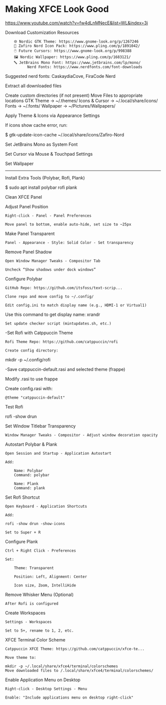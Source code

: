 # Making XFCE Look Good
https://www.youtube.com/watch?v=fw4dLnMNecE&list=WL&index=3i

Download Customization Resources 

        🌐 Nordic GTK Theme: https://www.gnome-look.org/p/1267246
        🎨 Zafiro Nord Icon Pack: https://www.pling.com/p/1891042/
        🖱️ Future Cursors: https://www.gnome-look.org/p/998388
        🖼️ Nordic Wallpaper: https://www.pling.com/p/1683121/
        🔤 JetBrains Mono Font: https://www.jetbrains.com/lp/mono/
              Nerd Fonts: https://www.nerdfonts.com/font-downloads

Suggested nerd fonts: CaskaydiaCove, FiraCode Nerd

Extract all downloaded files 

Create custom directories (if not present)
Move Files to appropriate locations
    GTK Theme → ~/.themes/
    Icons & Cursor → ~/.local/share/icons/
    Fonts → ~/.fonts/
    Wallpaper → ~/Pictures/Wallpapers/

Apply Theme & Icons via Appearance Settings

If icons show cache error, run:

  $ gtk-update-icon-cache ~/.local/share/icons/Zafiro-Nord

Set JetBrains Mono as System Font

Set Cursor via Mouse & Touchpad Settings

Set Wallpaper
_______________________________________________________

Install Extra Tools (Polybar, Rofi, Plank)

  $ sudo apt install polybar rofi plank

Clean XFCE Panel

Adjust Panel Position

    Right-click - Panel - Panel Preferences

    Move panel to bottom, enable auto-hide, set size to ~25px

Make Panel Transparent

    Panel - Appearance - Style: Solid Color - Set transparency

Remove Panel Shadow

    Open Window Manager Tweaks - Compositor Tab

    Uncheck “Show shadows under dock windows”

Configure Polybar

    GitHub Repo: https://github.com/itsfoss/text-scrip... 

    Clone repo and move config to ~/.config/

    Edit config.ini to match display name (e.g., HDMI-1 or Virtual1)

   Use this command to get display name: xrandr

    Set update checker script (mintupdates.sh, etc.)

-Set Rofi with Catppuccin Theme

    Rofi Theme Repo: https://github.com/catppuccin/rofi

    Create config directory:

mkdir -p ~/.config/rofi

-Save catppuccin-default.rasi and selected theme (frappe)

Modify .rasi to use frappe

Create config.rasi with:

    @theme "catppuccin-default"

Test Rofi

rofi -show drun

Set Window Titlebar Transparency

    Window Manager Tweaks - Compositor - Adjust window decoration opacity

Autostart Polybar & Plank

    Open Session and Startup - Application Autostart

    Add:

        Name: Polybar
        Command: polybar

        Name: Plank
        Command: plank

Set Rofi Shortcut

    Open Keyboard - Application Shortcuts

    Add:

    rofi -show drun -show-icons

    Set to Super + R

Configure Plank

    Ctrl + Right Click - Preferences

    Set:

        Theme: Transparent

        Position: Left, Alignment: Center

        Icon size, Zoom, IntelliHide

Remove Whisker Menu (Optional)

    After Rofi is configured

Create Workspaces

    Settings - Workspaces

    Set to 5+, rename to 1, 2, etc.

XFCE Terminal Color Scheme

    Catppuccin XFCE Theme: https://github.com/catppuccin/xfce-te...

    Move theme to:

    mkdir -p ~/.local/share/xfce4/terminal/colorschemes
    Move downloaded files to /.local/share/xfce4/terminal/colorschemes/

Enable Application Menu on Desktop

    Right-click - Desktop Settings - Menu

    Enable: "Include applications menu on desktop right-click"
